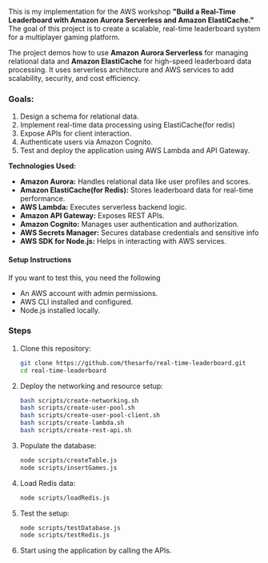 This is my implementation for the AWS workshop **"Build a Real-Time Leaderboard with Amazon Aurora Serverless and Amazon ElastiCache."** The goal of this project is to create a scalable, real-time leaderboard system for a multiplayer gaming platform.

The project demos how to use **Amazon Aurora Serverless** for managing relational data and **Amazon ElastiCache** for high-speed leaderboard data processing. It uses serverless architecture and AWS services to add scalability, security, and cost efficiency.

### Goals:
1. Design a schema for relational data.
2. Implement real-time data processing using ElastiCache(for redis)
3. Expose APIs for client interaction.
4. Authenticate users via Amazon Cognito.
5. Test and deploy the application using AWS Lambda and API Gateway.



**Technologies Used:**
- **Amazon Aurora:** Handles relational data like user profiles and scores.
- **Amazon ElastiCache(for Redis):** Stores leaderboard data for real-time performance.
- **AWS Lambda:** Executes serverless backend logic.
- **Amazon API Gateway:** Exposes REST APIs.
- **Amazon Cognito:** Manages user authentication and authorization.
- **AWS Secrets Manager:** Secures database credentials and sensitive info
- **AWS SDK for Node.js:** Helps in interacting with AWS services.


#### Setup Instructions

If you want to test this, you need the following
- An AWS account with admin permissions.
- AWS CLI installed and configured.
- Node.js installed locally.

### Steps
1. Clone this repository:
   ```bash
   git clone https://github.com/thesarfo/real-time-leaderboard.git
   cd real-time-leaderboard
   ```
2. Deploy the networking and resource setup:
   ```bash
   bash scripts/create-networking.sh
   bash scripts/create-user-pool.sh
   bash scripts/create-user-pool-client.sh
   bash scripts/create-lambda.sh
   bash scripts/create-rest-api.sh
   ```

3. Populate the database:
   ```bash
   node scripts/createTable.js
   node scripts/insertGames.js
   ```

4. Load Redis data:
   ```bash
   node scripts/loadRedis.js
   ```

5. Test the setup:
   ```bash
   node scripts/testDatabase.js
   node scripts/testRedis.js
   ```

6. Start using the application by calling the APIs.